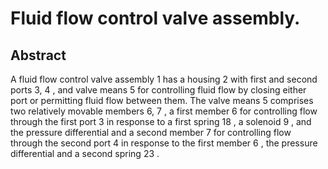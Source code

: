 # Fluid flow control valve assembly.

## Abstract
A fluid flow control valve assembly 1 has a housing 2 with first and second ports 3, 4 , and valve means 5 for controlling fluid flow by closing either port or permitting fluid flow between them. The valve means 5 comprises two relatively movable members 6, 7 , a first member 6 for controlling flow through the first port 3 in response to a first spring 18 , a solenoid 9 , and the pressure differential and a second member 7 for controlling flow through the second port 4 in response to the first member 6 , the pressure differential and a second spring 23 .